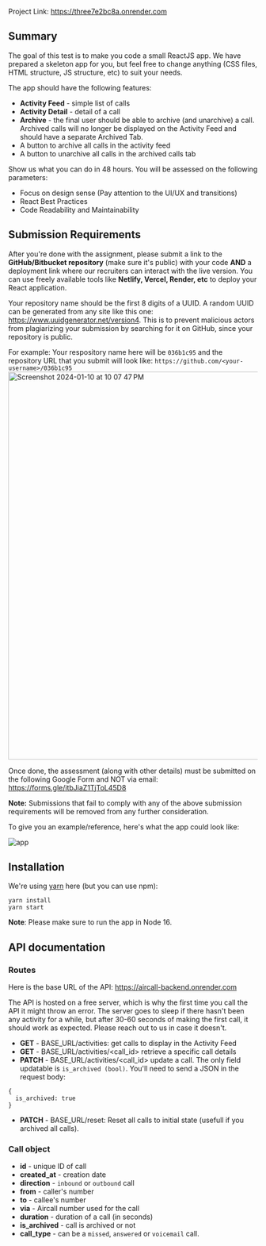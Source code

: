 Project Link: 
https://three7e2bc8a.onrender.com


## Summary

The goal of this test is to make you code a small ReactJS app. We have prepared a skeleton app for you, but feel free to change anything (CSS files, HTML structure, JS structure, etc) to suit your needs.

The app should have the following features:
- **Activity Feed** - simple list of calls
- **Activity Detail** - detail of a call
- **Archive** - the final user should be able to archive (and unarchive) a call. Archived calls will no longer be displayed on the Activity Feed and should have a separate Archived Tab.
- A button to archive all calls in the activity feed
- A button to unarchive all calls in the archived calls tab

Show us what you can do in 48 hours. You will be assessed on the following parameters: 
- Focus on design sense (Pay attention to the UI/UX and transitions)
- React Best Practices
- Code Readability and Maintainability

## Submission Requirements
After you're done with the assignment, please submit a link to the **GitHub/Bitbucket repository** (make sure it's public) with your code **AND** a deployment link where our recruiters can interact with the live version. You can use freely available tools like **Netlify, Vercel, Render, etc** to deploy your React application.

Your repository name should be the first 8 digits of a UUID. A random UUID can be generated from any site like this one: https://www.uuidgenerator.net/version4. This is to prevent malicious actors from plagiarizing your submission by searching for it on GitHub, since your repository is public.

For example: Your respository name here will be `036b1c95` and the repository URL that you submit will look like: `https://github.com/<your-username>/036b1c95`
<img width="782" alt="Screenshot 2024-01-10 at 10 07 47 PM" src="https://github.com/speer-technologies/aircall/assets/66385959/64fd4b89-e288-4e31-ad62-0949a686088a">

Once done, the assessment (along with other details) must be submitted on the following Google Form and NOT via email: https://forms.gle/itbJiaZ1TjToL45D8

**Note:** Submissions that fail to comply with any of the above submission requirements will be removed from any further consideration.

To give you an example/reference, here's what the app could look like:


![app](https://user-images.githubusercontent.com/630714/29357034-763d7216-8276-11e7-8bcb-e77d9645dfcc.png)

## Installation

We're using [yarn](https://yarnpkg.com) here (but you can use npm):

```
yarn install
yarn start
```

**Note**: Please make sure to run the app in Node 16.

## API documentation

### Routes

Here is the base URL of the API: https://aircall-backend.onrender.com <br>

The API is hosted on a free server, which is why the first time you call the API it might throw an error. The server goes to sleep if there hasn't been any activity for a while, but after 30-60 seconds of making the first call, it should work as expected. Please reach out to us in case it doesn't.

- **GET** - BASE_URL/activities: get calls to display in the Activity Feed
- **GET** - BASE_URL/activities/<call_id> retrieve a specific call details
- **PATCH** - BASE_URL/activities/<call_id> update a call. The only field updatable is `is_archived (bool)`. You'll need to send a JSON in the request body:
```
{
  is_archived: true
}
```
- **PATCH** - BASE_URL/reset: Reset all calls to initial state (usefull if you archived all calls).

### Call object

- **id** - unique ID of call
- **created_at** - creation date
- **direction** - `inbound` or `outbound` call
- **from** - caller's number
- **to** - callee's number
- **via** - Aircall number used for the call
- **duration** - duration of a call (in seconds)
- **is_archived** - call is archived or not
- **call_type** - can be a `missed`, `answered` or `voicemail` call.
